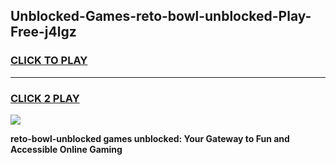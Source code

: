 
## Unblocked-Games-reto-bowl-unblocked-Play-Free-j4lgz
<h3>
<a href="https://premium76.site?title=reto-bowl-unblocked&ref=20M">CLICK TO PLAY</a></h3>
<hr>

<h3>
<a href="https://premium76.site?title=reto-bowl-unblocked&ref=20M">CLICK 2 PLAY</a>
  
</h3>

<a href="https://premium76.site?title=reto-bowl-unblocked&ref=19M"><img src="https://clearcache.store/games.png"></a>


**reto-bowl-unblocked games unblocked: Your Gateway to Fun and Accessible Online Gaming**

